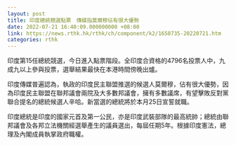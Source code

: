 ```yaml
---
layout: post
title: 印度總統競選點票　傳媒指莫爾穆佔有很大優勢
date: 2022-07-21 16:40:09.000000000 +08:00
link: https://news.rthk.hk/rthk/ch/component/k2/1658735-20220721.htm
categories: rthk
---
```


印度第15任總統競選，今日進入點票階段。全印度合資格的4796名投票人中，九成九以上參與投票，選舉結果最快在本港時間傍晚出爐。

印度傳媒普遍認為，執政的印度民主聯盟推選的候選人莫爾穆，佔有很大優勢，因為印度民主聯盟在聯邦議會兩院及大多數邦議會，擁有多數議席，有望擊敗反對黨聯合提名的總統候選人辛哈。新當選的總統將於本月25日宣誓就職。

印度總統是印度的國家元首及第一公民，亦是印度武裝部隊的最高統帥；總統由聯邦議會及各邦立法機關經選舉產生的議員選出，每屆任期5年。根據印度憲法，總理及內閣成員執掌政府職權。
